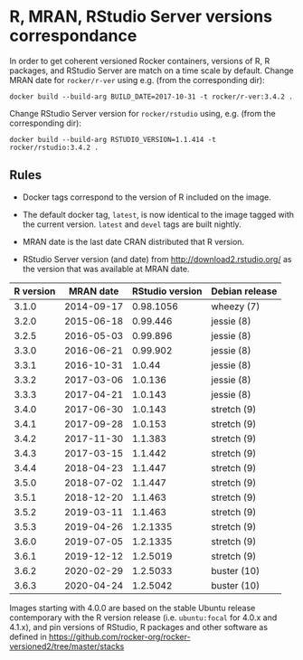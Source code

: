 # R, MRAN, RStudio Server versions correspondance

In order to get coherent versioned Rocker containers, versions of R, R packages,
and RStudio Server are match on a time scale by default. Change MRAN date for
`rocker/r-ver` using e.g. (from the corresponding dir):

```
docker build --build-arg BUILD_DATE=2017-10-31 -t rocker/r-ver:3.4.2 .
```

Change RStudio Server version for `rocker/rstudio` using, e.g. (from the
corresponding dir):

```
docker build --build-arg RSTUDIO_VERSION=1.1.414 -t rocker/rstudio:3.4.2 .
```


## Rules

- Docker tags correspond to the version of R included on the image.

- The default docker tag, `latest`, is now identical to the image tagged with
  the current version.  `latest` and `devel` tags are built nightly.

- MRAN date is the last date CRAN distributed that R version.

- RStudio Server version (and date) from http://download2.rstudio.org/ as the
  version that was available at MRAN date.

<!-- (tags may not always be available)
- Docker tags specifying only the minor (`3.4`) or major version (`3`) are also
  available. Requesting a minor version `3.4` will automatically correspond to
  the highest available patch number (`3.4.4`).   
-->

|R version | MRAN date  | RStudio version | Debian release |
|----------|------------|-----------------|----------------|
| 3.1.0    | 2014-09-17 | 0.98.1056       | wheezy  (7)    |
| 3.2.0    | 2015-06-18 | 0.99.446        | jessie  (8)    |
| 3.2.5    | 2016-05-03 | 0.99.896        | jessie  (8)    |
| 3.3.0    | 2016-06-21 | 0.99.902        | jessie  (8)    |
| 3.3.1    | 2016-10-31 | 1.0.44          | jessie  (8)    |
| 3.3.2    | 2017-03-06 | 1.0.136         | jessie  (8)    |
| 3.3.3    | 2017-04-21 | 1.0.143         | jessie  (8)    |
| 3.4.0    | 2017-06-30 | 1.0.143         | stretch (9)    |
| 3.4.1    | 2017-09-28 | 1.0.153         | stretch (9)    |
| 3.4.2    | 2017-11-30 | 1.1.383         | stretch (9)    |
| 3.4.3    | 2017-03-15 | 1.1.442         | stretch (9)    |
| 3.4.4    | 2018-04-23 | 1.1.447         | stretch (9)    |
| 3.5.0    | 2018-07-02 | 1.1.447         | stretch (9)    |
| 3.5.1    | 2018-12-20 | 1.1.463         | stretch (9)    |
| 3.5.2    | 2019-03-11 | 1.1.463         | stretch (9)    |
| 3.5.3    | 2019-04-26 | 1.2.1335        | stretch (9)    |
| 3.6.0    | 2019-07-05 | 1.2.1335        | stretch (9)    |
| 3.6.1    | 2019-12-12 | 1.2.5019        | stretch (9)    |
| 3.6.2    | 2020-02-29 | 1.2.5033        | buster (10)    |
| 3.6.3    | 2020-04-24 | 1.2.5042        | buster (10)    |

Images starting with 4.0.0 are based on the stable Ubuntu release contemporary with the R version release (i.e. `ubuntu:focal` for 4.0.x and 4.1.x), and pin versions of RStudio, R packages and other software as defined in https://github.com/rocker-org/rocker-versioned2/tree/master/stacks

